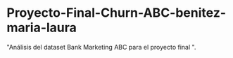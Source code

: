 # Proyecto-Final-Churn-ABC-benitez-maria-laura
"Análisis del dataset Bank Marketing ABC para el proyecto final ".
